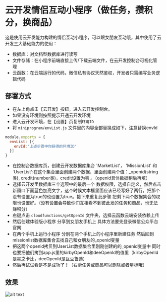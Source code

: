 # 云开发情侣互动小程序（做任务，攒积分，换商品）

这是使用云开发能力构建的情侣互动小程序，可以跟女朋友互动哦，其中使用了云开发三大基础能力的使用：
- 数据库：对文档型数据库进行读写
- 文件存储：在小程序前端直接上传/下载云端文件，在云开发控制台可视化管理
- 云函数：在云端运行的代码，微信私有协议天然鉴权，开发者只需编写业务逻辑代码
  
## 部署方式
- 在左上角点击【云开发】按钮，进入云开发控制台。
- 如果没有环境则按照提示开通云开发环境
- 进入云开发环境，在【设置】页复制`环境ID`
- 将 `miniprogram/envList.js` 文件里的内容全部替换成如下，注意替换envId
``` js
module.exports = {
  envList: [{
    envId:'上述步骤中你获得的环境ID'
  }]
}
```

- 在控制台数据库页，创建云开发数据库集合 'MarketList'， 'MissionList' 和 'UserList':在这个集合里面创建两个数据，里面创建两个值：_openid(string类), credit(number类)，credit设置为零 。（openid具体数据稍后再填）
- 选择云开发里数据库三个选项中的最后一个 数据权限，选择自定义，然后点击新窗口下面蓝色加亮文字，这个时候文本框里面应该已经写好了两行，把那个没有设置为true的也设置为true。接下来重复此步骤 把剩下两个数据集合的权限也设置好。（没有设置会导致你们互相看不到彼此发的任务和商品，也无法赚积分）
- 右键点击 `cloudfunctions/getOpenId` 文件夹，选择云函数云端安装依赖上传
- 然后创建体验版小程序 分享到女朋友手机上 具体方法要先登录微信公众平台官网
- 在两个手机上运行小程序 分别在两个手机上的小程序里新建任务 然后回到missionlist数据库集合去找自己和女朋友的_openid变量
- 把这两个openid拷贝到UserList数据集合里刚刚创建的的_openid变量中 同时也要把他们拷到app.js里的kirbyOpenId和deeOpenId的值里（kirbyOpenId是星之卡比，deeOpenId是瓦豆鲁迪）
- 然后再试试看是不是成功了！（右滑任务或商品可以删除或者星标哦）

## 效果
![alt text](https://github.com/UxxHans/Rainbow-Cats-Personal-WeChat-MiniProgram/blob/main/Pictures/main.jpg)
